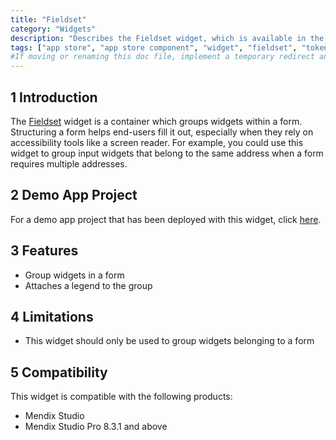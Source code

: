 ```yaml
---
title: "Fieldset"
category: "Widgets"
description: "Describes the Fieldset widget, which is available in the Mendix App Store."
tags: ["app store", "app store component", "widget", "fieldset", "token", "platform support"]
#If moving or renaming this doc file, implement a temporary redirect and let the respective team know they should update the URL in the product. See Mapping to Products for more details.
---
```


## 1 Introduction

The [Fieldset](https://appstore.home.mendix.com/link/app/113922/Mendix/Fieldset) widget is a container which groups widgets within a form. Structuring a form helps end-users fill it out, especially when they rely on accessibility tools like a screen reader. For example, you could use this widget to group input widgets that belong to the same address when a form requires multiple addresses.

## 2 Demo App Project

For a demo app project that has been deployed with this widget, click [here](https://fieldset-sandbox.mxapps.io).

## 3 Features

* Group widgets in a form
* Attaches a legend to the group

## 4 Limitations

* This widget should only be used to group widgets belonging to a form

## 5 Compatibility

This widget is compatible with the following products:

* Mendix Studio
* Mendix Studio Pro 8.3.1 and above
